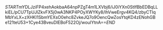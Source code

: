 $START$mYDLJziFP4xehAokbaA64npPZgT4m1LXVbj6/iJ0iYXn0StIfBbEDBqLLkiEL/pCU7TpUJlZkvFX5j0wA3NKP4POyXWYKy8/lhVweErgv4KQ4/zbyCTIqMbYxLX+zXHKI1SbmYEXsO0ehc8ZvkeJQ7o9OencQwZosYtqKD4zENohGBe121teU53+1Cye43BveuDIEBoF522Oj/wouIYtnA==$END$